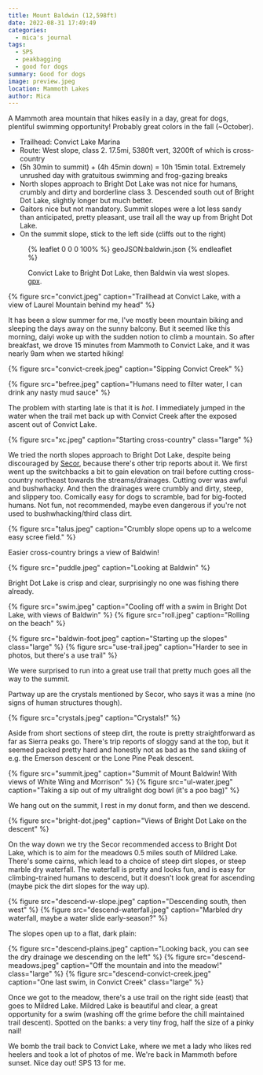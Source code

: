 ```yaml
---
title: Mount Baldwin (12,598ft)
date: 2022-08-31 17:49:49
categories:
  - mica's journal
tags:
  - SPS
  - peakbagging
  - good for dogs
summary: Good for dogs
image: preview.jpeg
location: Mammoth Lakes
author: Mica
---
```


A Mammoth area mountain that hikes easily in a day, great for dogs, plentiful swimming opportunity! Probably great colors in the fall (~October).

- Trailhead: Convict Lake Marina
- Route: West slope, class 2. 17.5mi, 5380ft vert, 3200ft of which is cross-country
- (5h 30min to summit) + (4h 45min down) = 10h 15min total. Extremely unrushed day with gratuitous swimming and frog-gazing breaks
- North slopes approach to Bright Dot Lake was not nice for humans, crumbly and dirty and borderline class 3. Descended south out of Bright Dot Lake, slightly longer but much better.
- Gaitors nice but not mandatory. Summit slopes were a lot less sandy than anticipated, pretty pleasant, use trail all the way up from Bright Dot Lake.
- On the summit slope, stick to the left side (cliffs out to the right)

<figure>

{% leaflet 0 0 0 100% %}
geoJSON:baldwin.json
{% endleaflet %}

<figcaption>

Convict Lake to Bright Dot Lake, then Baldwin via west slopes. [gpx](mount-baldwin_mica.gpx).

</figcaption>
</figure>

{% figure src="convict.jpeg" caption="Trailhead at Convict Lake, with a view of Laurel Mountain behind my head" %}

It has been a slow summer for me, I've mostly been mountain biking and sleeping the days away on the sunny balcony. But it seemed like this morning, daiyi woke up with the sudden notion to climb a mountain. So after breakfast, we drove 15 minutes from Mammoth to Convict Lake, and it was nearly 9am when we started hiking!

<div class="photos large">
{% figure src="convict-creek.jpeg" caption="Sipping Convict Creek" %}

{% figure src="befree.jpeg" caption="Humans need to filter water, I can drink any nasty mud sauce" %}
</div>

The problem with starting late is that it is _hot_. I immediately jumped in the water when the trail met back up with Convict Creek after the exposed ascent out of Convict Lake. 

{% figure src="xc.jpeg" caption="Starting cross-country" class="large" %}

We tried the north slopes approach to Bright Dot Lake, despite being discouraged by [Secor](https://archive.org/details/highsierrapeaksp0000seco_p9g7), because there's other trip reports about it. We first went up the switchbacks a bit to gain elevation on trail before cutting cross-country northeast towards the streams/drainages. Cutting over was awful and bushwhacky. And then the drainages were crumbly and dirty, steep, and slippery too. Comically easy for dogs to scramble, bad for big-footed humans. Not fun, not recommended, maybe even dangerous if you're not used to bushwhacking/third class dirt.

{% figure src="talus.jpeg" caption="Crumbly slope opens up to a welcome easy scree field." %}

Easier cross-country brings a view of Baldwin!

{% figure src="puddle.jpeg" caption="Looking at Baldwin" %}

Bright Dot Lake is crisp and clear, surprisingly no one was fishing there already. 

{% figure src="swim.jpeg" caption="Cooling off with a swim in Bright Dot Lake, with views of Baldwin" %}
{% figure src="roll.jpeg" caption="Rolling on the beach" %}

{% figure src="baldwin-foot.jpeg" caption="Starting up the slopes" class="large" %}
{% figure src="use-trail.jpeg" caption="Harder to see in photos, but there's a use trail" %}

We were surprised to run into a great use trail that pretty much goes all the way to the summit. 

Partway up are the crystals mentioned by Secor, who says it was a mine (no signs of human structures though).

{% figure src="crystals.jpeg" caption="Crystals!" %}

Aside from short sections of steep dirt, the route is pretty straightforward as far as Sierra peaks go. There's trip reports of sloggy sand at the top, but it seemed packed pretty hard and honestly not as bad as the sand skiing of e.g. the Emerson descent or the Lone Pine Peak descent.

{% figure src="summit.jpeg" caption="Summit of Mount Baldwin! With views of White Wing and Morrison" %}
{% figure src="ul-water.jpeg" caption="Taking a sip out of my ultralight dog bowl (it's a poo bag)" %}

We hang out on the summit, I rest in my donut form, and then we descend.

{% figure src="bright-dot.jpeg" caption="Views of Bright Dot Lake on the descent" %}

On the way down we try the Secor recommended access to Bright Dot Lake, which is to aim for the meadows 0.5 miles south of Mildred Lake. There's some cairns, which lead to a choice of steep dirt slopes, or steep marble dry waterfall. The waterfall is pretty and looks fun, and is easy for climbing-trained humans to descend, but it doesn't look great for ascending (maybe pick the dirt slopes for the way up).

<div class="photos large">
{% figure src="descend-w-slope.jpeg" caption="Descending south, then west" %}
{% figure src="descend-waterfall.jpeg" caption="Marbled dry waterfall, maybe a water slide early-season?" %}
</div>

The slopes open up to a flat, dark plain:

{% figure src="descend-plains.jpeg" caption="Looking back, you can see the dry drainage we descending on the left" %}
{% figure src="descend-meadows.jpeg" caption="Off the mountain and into the meadow!" class="large" %}
{% figure src="descend-convict-creek.jpeg" caption="One last swim, in Convict Creek" class="large" %}

Once we got to the meadow, there's a use trail on the right side (east) that goes to Mildred Lake. Mildred Lake is beautiful and clear, a great opportunity for a swim (washing off the grime before the chill maintained trail descent). Spotted on the banks: a very tiny frog, half the size of a pinky nail!

We bomb the trail back to Convict Lake, where we met a lady who likes red heelers and took a lot of photos of me. We're back in Mammoth before sunset. Nice day out! SPS 13 for me.